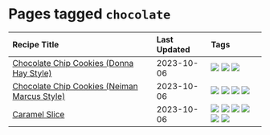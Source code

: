 # Pages tagged `chocolate`

|Recipe Title|Last Updated|Tags
|:---|:---|:---|
|[Chocolate Chip Cookies (Donna Hay Style)](../recipes/chocolatechipcookiesdonnahay.md)|2023-10-06|[![](https://img.shields.io/badge/tag-baked-6685b7)](../tags/baked.md) [![](https://img.shields.io/badge/tag-chocolate-cb29b)](../tags/chocolate.md) [![](https://img.shields.io/badge/tag-dessert-f05668)](../tags/dessert.md)|
|[Chocolate Chip Cookies (Neiman Marcus Style)](../recipes/chocolatechipcookiesneimanmarcus.md)|2023-10-06|[![](https://img.shields.io/badge/tag-amazing-f1d19f)](../tags/amazing.md) [![](https://img.shields.io/badge/tag-baked-6685b7)](../tags/baked.md) [![](https://img.shields.io/badge/tag-chocolate-cb29b)](../tags/chocolate.md) [![](https://img.shields.io/badge/tag-dessert-f05668)](../tags/dessert.md)|
|[Caramel Slice](../recipes/caramelslice.md)|2023-10-06|[![](https://img.shields.io/badge/tag-amazing-f1d19f)](../tags/amazing.md) [![](https://img.shields.io/badge/tag-baked-6685b7)](../tags/baked.md) [![](https://img.shields.io/badge/tag-chocolate-cb29b)](../tags/chocolate.md) [![](https://img.shields.io/badge/tag-dairy-4e6ea)](../tags/dairy.md) [![](https://img.shields.io/badge/tag-dessert-f05668)](../tags/dessert.md) [![](https://img.shields.io/badge/tag-long_prep_time-ad1215)](../tags/long_prep_time.md)|
